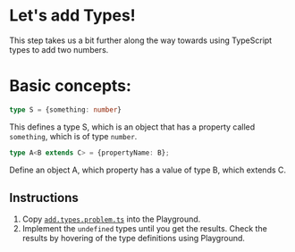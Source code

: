 # Let's add Types!

This step takes us a bit further along the way towards using TypeScript types to add two numbers.

# Basic concepts:

```ts
type S = {something: number}
```
This defines a type S, which is an object that has a property called `something`, which is of type `number`.

```ts
type A<B extends C> = {propertyName: B};
```
Define an object A, which property has a value of type B, which extends C.

## Instructions

1. Copy [`add.types.problem.ts`](add.types.problem.ts) into the Playground.
1. Implement the `undefined` types until you get the results. Check the results by hovering of the type definitions using Playground.

